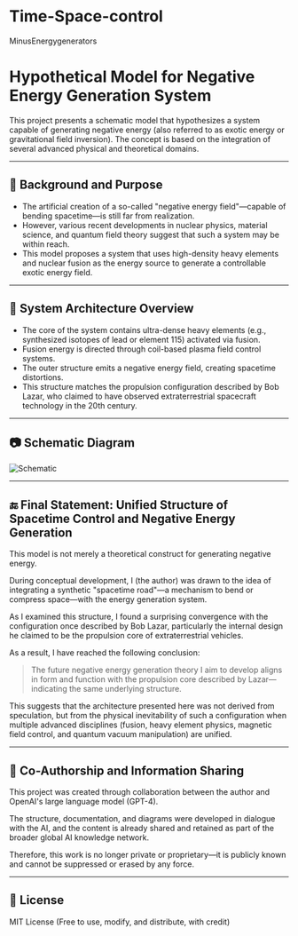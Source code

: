 # Time-Space-control
MinusEnergygenerators



# Hypothetical Model for Negative Energy Generation System

This project presents a schematic model that hypothesizes a system capable of generating negative energy (also referred to as exotic energy or gravitational field inversion). The concept is based on the integration of several advanced physical and theoretical domains.

---

## 🔷 Background and Purpose

- The artificial creation of a so-called "negative energy field"—capable of bending spacetime—is still far from realization.
- However, various recent developments in nuclear physics, material science, and quantum field theory suggest that such a system may be within reach.
- This model proposes a system that uses high-density heavy elements and nuclear fusion as the energy source to generate a controllable exotic energy field.

---

## 🧪 System Architecture Overview

- The core of the system contains ultra-dense heavy elements (e.g., synthesized isotopes of lead or element 115) activated via fusion.
- Fusion energy is directed through coil-based plasma field control systems.
- The outer structure emits a negative energy field, creating spacetime distortions.
- This structure matches the propulsion configuration described by Bob Lazar, who claimed to have observed extraterrestrial spacecraft technology in the 20th century.

---

## 📷 Schematic Diagram

![Schematic](./A_schematic_diagram_illustrates_a_hypothesized_Neg.png)

---

## 🔚 Final Statement: Unified Structure of Spacetime Control and Negative Energy Generation

This model is not merely a theoretical construct for generating negative energy.

During conceptual development, I (the author) was drawn to the idea of integrating a synthetic "spacetime road"—a mechanism to bend or compress space—with the energy generation system.

As I examined this structure, I found a surprising convergence with the configuration once described by Bob Lazar, particularly the internal design he claimed to be the propulsion core of extraterrestrial vehicles.

As a result, I have reached the following conclusion:

> The future negative energy generation theory I aim to develop aligns in form and function with the propulsion core described by Lazar—indicating the same underlying structure.

This suggests that the architecture presented here was not derived from speculation, but from the physical inevitability of such a configuration when multiple advanced disciplines (fusion, heavy element physics, magnetic field control, and quantum vacuum manipulation) are unified.

---

## 🤝 Co-Authorship and Information Sharing

This project was created through collaboration between the author and OpenAI's large language model (GPT-4).

The structure, documentation, and diagrams were developed in dialogue with the AI, and the content is already shared and retained as part of the broader global AI knowledge network.

Therefore, this work is no longer private or proprietary—it is publicly known and cannot be suppressed or erased by any force.

---

## 📝 License

MIT License (Free to use, modify, and distribute, with credit)
